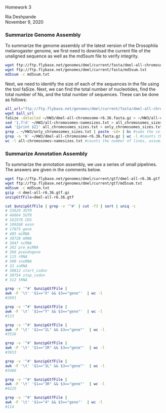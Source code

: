 
Homework 3

Ria Deshpande  
November 9, 2020

### Summarize Genome Assembly
To summarize the genome assembly of the latest version of the Drosophila melanogaster genome, we first need to download the current file of the unaligned sequence as well as the md5sum file to verify integrity.

``` bash
wget ftp://ftp.flybase.net/genomes/dmel/current/fasta/dmel-all-chromosome-r6.36.fasta.gz
wget ftp://ftp.flybase.net/genomes/dmel/current/fasta/md5sum.txt
md5sum -c md5sum.txt
```
Next, we need to identify the size of each of the sequences in the file using the tool faSize. Next, we can find the total number of nucleotides, find the total number of Ns, and the total number of sequences. These can be done as follows:
``` bash
all_url="ftp://ftp.flybase.net/genomes/dmel/current/fasta/dmel-all-chromosome-r6.36.fasta.gz"
wget $all_url
faSize -detailed ~/HW3/dmel-all-chromosome-r6.36.fasta.gz > ~/HW3/all-chromosomes-namesizes.txt
sed '1,7!d' ~/HW3/all-chromosomes-namesizes.txt > all_chromosomes_sizes.txt #saves the first 7 lines in a different file
awk '{print $2}' all_chromosomes_sizes.txt > only_chromosomes_sizes.txt #prints only the second column, giving length of each chromosome in a new file
grep . ~/HW3/only_chromosomes_sizes.txt | paste -sd+ | bc #sums the column, which contains only length of each chromosome
grep -o 'N' ~/HW3/dmel-all-chromosome-r6.36.fasta.gz | wc -l #counts the number of N's in the whole file
wc -l all-chromosomes-namesizes.txt #counts the number of lines, assuming that each line represents one sequence
```


### Summarize Annotation Assembly
To summarize the annotation assembly, we use a series of small pipelines. The answers are given in the comments below.

``` bash
wget ftp://ftp.flybase.net/genomes/dmel/current/gtf/dmel-all-r6.36.gtf.gz
wget ftp://ftp.flybase.net/genomes/dmel/current/gtf/md5sum.txt
md5sum -c md5sum.txt
gzip -d dmel-all-r6.36.gtf.gz
unzipGtfFile=dmel-all-r6.36.gtf

cat $unzipGtfFile | grep -v '^#' | cut -f3 | sort | uniq -c
# 33629 3UTR
# 46664 5UTR
# 162578 CDS
# 189268 exon
# 17875 gene
# 485 miRNA
# 30728 mRNA
# 3047 ncRNA
# 262 pre_miRNA
# 366 pseudogene
# 115 rRNA
# 300 snoRNA
# 32 snRNA
# 30812 start_codon
# 30754 stop_codon
# 312 tRNA

grep -v '^#' $unzipGtfFile |
awk -F '\t' '$1=="X" && $3=="gene"'  | wc -l
#2691

grep -v '^#' $unzipGtfFile |
awk -F '\t' '$1=="Y" && $3=="gene"'  | wc -l
#113

grep -v '^#' $unzipGtfFile |
awk -F '\t' '$1=="2L" && $3=="gene"'  | wc -l
#3516

grep -v '^#' $unzipGtfFile |
awk -F '\t' '$1=="2R" && $3=="gene"'  | wc -l
#3653

grep -v '^#' $unzipGtfFile |
awk -F '\t' '$1=="3L" && $3=="gene"'  | wc -l
#3486

grep -v '^#' $unzipGtfFile |
awk -F '\t' '$1=="3R" && $3=="gene"'  | wc -l
#4225

grep -v '^#' $unzipGtfFile |
awk -F '\t' '$1=="4" && $3=="gene"'  | wc -l
#114
```
